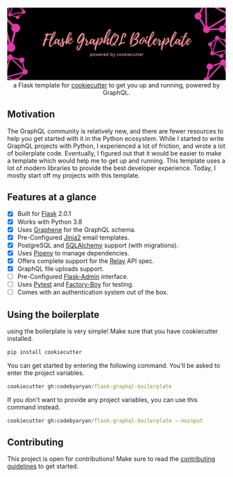 <p align="center">
  <img src="assets/banner.jpg" />
  a Flask template for <a href="https://github.com/cookiecutter/cookiecutter">cookiecutter</a> to get you up and running, powered by GraphQL.
</p>

## Motivation

The GraphQL community is relatively new, and there are fewer resources to help you get started with it in the Python ecosystem. While I started to write
GraphQL projects with Python, I experienced a lot of friction, and wrote a lot of boilerplate code. Eventually, I figured out that it would be easier to
make a template which would help me to get up and running. This template uses a lot of modern libraries to provide the best developer experience. Today, I
mostly start off my projects with this template.

## Features at a glance

- [x] Built for [Flask](https://github.com/pallets/flask) 2.0.1
- [x] Works with Python 3.8
- [x] Uses [Graphene](https://github.com/graphql-python/graphene) for the GraphQL schema.
- [x] Pre-Configured [Jinja2](https://github.com/pallets/jinja) email templates.
- [x] PostgreSQL and [SQLAlchemy](https://github.com/sqlalchemy/sqlalchemy) support (with migrations).
- [x] Uses [Pipenv](https://github.com/pypa/pipenv) to manage dependencies.
- [x] Offers complete support for the [Relay](https://github.com/facebook/relay) API spec.
- [x] GraphQL file uploads support.
- [ ] Pre-Configured [Flask-Admin](https://github.com/flask-admin/flask-admin) interface.
- [ ] Uses [Pytest](https://github.com/pytest-dev/pytest) and [Factory-Boy](https://github.com/FactoryBoy/factory_boy) for testing.
- [ ] Comes with an authentication system out of the box.

## Using the boilerplate

using the boilerplate is very simple! Make sure that you have cookiecutter installed.

```cmd
pip install cookiecutter
```

You can get started by entering the following command.
You'll be asked to enter the project variables.

```cmd
cookiecutter gh:codebyaryan/flask-graphql-boilerplate
```

If you don't want to provide any project variables, you can use this command instead.

```cmd
cookiecutter gh:codebyaryan/flask-graphql-boilerplate --noinput
```

## Contributing

This project is open for contributions! Make sure to read the [contributing guidelines](.github/CONTRIBUTING.md) to get started.

